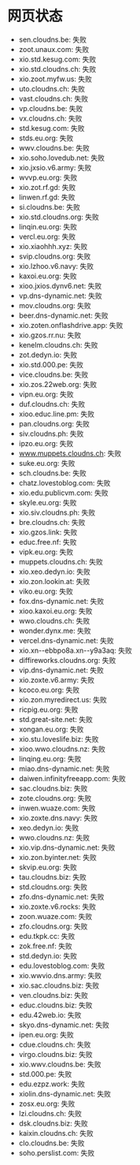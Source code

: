 # 网页状态
- sen.cloudns.be: 失败
- zoot.unaux.com: 失败
- xio.std.kesug.com: 失败
- xio.std.cloudns.ch: 失败
- xio.zoot.myfw.us: 失败
- uto.cloudns.ch: 失败
- vast.cloudns.ch: 失败
- vp.cloudns.be: 失败
- vx.cloudns.ch: 失败
- std.kesug.com: 失败
- stds.eu.org: 失败
- wwv.cloudns.be: 失败
- xio.soho.lovedub.net: 失败
- xio.jxsio.v6.army: 失败
- wvvp.eu.org: 失败
- xio.zot.rf.gd: 失败
- linwen.rf.gd: 失败
- si.cloudns.be: 失败
- xio.std.cloudns.org: 失败
- linqin.eu.org: 失败
- vercl.eu.org: 失败
- xio.xiaohhh.xyz: 失败
- svip.cloudns.org: 失败
- xio.lzhoo.v6.navy: 失败
- kaxoi.eu.org: 失败
- xioo.jxios.dynv6.net: 失败
- vp.dns-dynamic.net: 失败
- mov.cloudns.org: 失败
- beer.dns-dynamic.net: 失败
- xio.zoten.onflashdrive.app: 失败
- xio.gzos.rr.nu: 失败
- kenelm.cloudns.ch: 失败
- zot.dedyn.io: 失败
- xio.std.000.pe: 失败
- vice.cloudns.be: 失败
- xio.zos.22web.org: 失败
- vipn.eu.org: 失败
- duf.cloudns.ch: 失败
- xioo.educ.line.pm: 失败
- pan.cloudns.org: 失败
- siv.cloudns.ph: 失败
- ipzo.eu.org: 失败
- www.muppets.cloudns.ch: 失败
- suke.eu.org: 失败
- sch.cloudns.be: 失败
- chatz.lovestoblog.com: 失败
- xio.edu.publicvm.com: 失败
- skyle.eu.org: 失败
- xio.siv.cloudns.ph: 失败
- bre.cloudns.ch: 失败
- xio.gzos.link: 失败
- educ.free.nf: 失败
- vipk.eu.org: 失败
- muppets.cloudns.ch: 失败
- xio.xeo.dedyn.io: 失败
- xio.zon.lookin.at: 失败
- viko.eu.org: 失败
- fox.dns-dynamic.net: 失败
- xioo.kaxoi.eu.org: 失败
- wwo.cloudns.ch: 失败
- wonder.dynx.me: 失败
- vercel.dns-dynamic.net: 失败
- xio.xn--ebbpo8a.xn--y9a3aq: 失败
- diffireworks.cloudns.org: 失败
- vip.dns-dynamic.net: 失败
- xio.zoxte.v6.army: 失败
- kcoco.eu.org: 失败
- xio.zon.myredirect.us: 失败
- ricpig.eu.org: 失败
- std.great-site.net: 失败
- xongan.eu.org: 失败
- xio.stu.loveslife.biz: 失败
- xioo.wwo.cloudns.nz: 失败
- linqing.eu.org: 失败
- miao.dns-dynamic.net: 失败
- daiwen.infinityfreeapp.com: 失败
- sac.cloudns.biz: 失败
- zote.cloudns.org: 失败
- inwen.wuaze.com: 失败
- xio.zoxte.dns.navy: 失败
- xeo.dedyn.io: 失败
- wwo.cloudns.nz: 失败
- xio.vip.dns-dynamic.net: 失败
- xio.zon.byinter.net: 失败
- skvip.eu.org: 失败
- tau.cloudns.biz: 失败
- std.cloudns.org: 失败
- zfo.dns-dynamic.net: 失败
- xio.zoxte.v6.rocks: 失败
- zoon.wuaze.com: 失败
- zfo.cloudns.org: 失败
- edu.tkpk.cc: 失败
- zok.free.nf: 失败
- std.dedyn.io: 失败
- edu.lovestoblog.com: 失败
- xio.wwvio.dns.army: 失败
- xio.sac.cloudns.biz: 失败
- ven.cloudns.biz: 失败
- educ.cloudns.biz: 失败
- edu.42web.io: 失败
- skyo.dns-dynamic.net: 失败
- ipen.eu.org: 失败
- cdue.cloudns.ch: 失败
- virgo.cloudns.biz: 失败
- xio.wwv.cloudns.be: 失败
- std.000.pe: 失败
- edu.ezpz.work: 失败
- xiolin.dns-dynamic.net: 失败
- zosx.eu.org: 失败
- lzi.cloudns.ch: 失败
- dsk.cloudns.biz: 失败
- kaixin.cloudns.ch: 失败
- clo.cloudns.be: 失败
- soho.perslist.com: 失败
